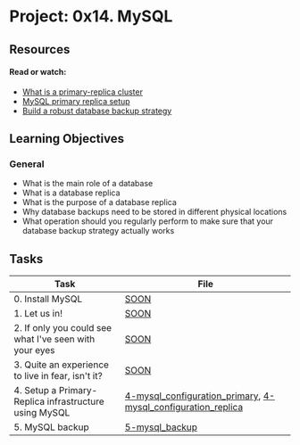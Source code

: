 # Project: 0x14. MySQL

## Resources

#### Read or watch:

* [What is a primary-replica cluster](https://intranet.alxswe.com/rltoken/eojqG9FZbA6QVWN5P9cLzA)
* [MySQL primary replica setup](https://intranet.alxswe.com/rltoken/z2KVk2UKLMc0RvHMdJmYLg)
* [Build a robust database backup strategy](https://intranet.alxswe.com/rltoken/BharnxaLb-BDDYFywzME2Q)
## Learning Objectives

### General

* What is the main role of a database
* What is a database replica
* What is the purpose of a database replica
* Why database backups need to be stored in different physical locations
* What operation should you regularly perform to make sure that your database backup strategy actually works
## Tasks

| Task | File |
| ---- | ---- |
| 0. Install MySQL | [SOON](./) |
| 1. Let us in! | [SOON](./) |
| 2. If only you could see what I've seen with your eyes | [SOON](./) |
| 3. Quite an experience to live in fear, isn't it? | [SOON](./) |
| 4. Setup a Primary-Replica infrastructure using MySQL | [4-mysql_configuration_primary](./4-mysql_configuration_primary), [4-mysql_configuration_replica](./4-mysql_configuration_replica) |
| 5. MySQL backup | [5-mysql_backup](./5-mysql_backup) |
